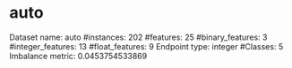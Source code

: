 # auto
Dataset name: auto
#instances: 202
#features: 25
  #binary_features: 3
  #integer_features: 13
  #float_features: 9
Endpoint type: integer
#Classes: 5
Imbalance metric: 0.0453754533869

